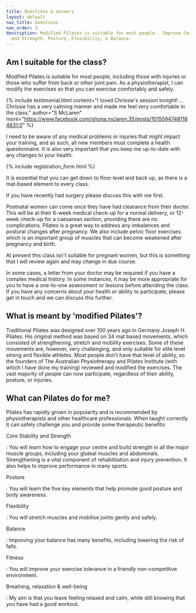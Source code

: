 ```yaml
---
title: Questions & answers
layout: default
nav_title: Questions
nav_order: 3
description: Modified Pilates is suitable for most people.  Improve Core Stability
  and Strength, Posture, Flexibility, & Balance.
---
```


## Am I suitable for the class?

Modified Pilates is suitable for most people, including those with injuries or those who suffer from back or other joint pain. As a physiotherapist, I can modify the exercises so that you can exercise comfortably and safely.

{% include testimonial.html
    content="I loved Chrissie's session tonight! &hellip; Chrissie has a very calming manner and made me feel very comfortable in the class."
    author="S McLaren"
    more="https://www.facebook.com/shona.mclaren.35/posts/10155947481184831:0"
%}

I need to be aware of any medical problems or injuries that might impact your training, and as such, all new members must complete a health questionnaire.  It is also very important that you keep me up-to-date with any changes to your health.

{% include registration_form.html %}

It is essential that you can get down to floor level and back up, as there is a mat-based element to every class.

If you have recently had surgery please discuss this with me first.

Postnatal women can come once they have had clearance from their doctor.  This will be at their 6-week medical check-up for a normal delivery, or 12-week check-up for a caesarean section, providing there are no complications.  Pilates is a great way to address any imbalances and postural changes after pregnancy.  We also include pelvic floor exercises which is an important group of muscles that can become weakened after pregnancy and birth.

At present this class isn't suitable for pregnant women, but this is something that I will review again and may change in due course.

In some cases, a letter from your doctor may be required if you have a complex medical history. In some instances, it may be more appropriate for you to have a one-to-one assessment or lessons before attending the class. If you have any concerns about your health or ability to participate, please get in touch and we can discuss this further.

## What is meant by 'modified Pilates'?

Traditional Pilates was designed over 100 years ago in Germany Joseph H. Pilates. His original method was based on 34 mat based movements, which consisted of strengthening, stretch and mobility exercises. Some of these movements are, however, very challenging, and only suitable for elite level strong and flexible athletes. Most people don't have that level of ability, so the founders of The Australian Physiotherapy and Pilates Institute (with which I have done my training) reviewed and modified the exercises. The vast majority of people can now participate, regardless of their ability, posture, or injuries.

## What can Pilates do for me?

Pilates has rapidly grown in popularity and is recommended by physiotherapists and other healthcare professionals. When taught correctly it can safely challenge you and provide some therapeutic benefits:

Core Stability and Strength

: You will learn how to engage your centre and build strength in all the major muscle groups, including your gluteal muscles and abdominals. Strengthening is a vital component of rehabilitation and injury prevention. It also helps to improve performance in many sports.

Posture

: You will learn the five key elements that help promote good posture and body awareness.

Flexibility

: You will stretch muscles and mobilise joints gently and safely.

Balance

: Improving your balance has many benefits, including lowering the risk of falls.

Fitness

: You will improve your exercise tolerance in a friendly non-competitive environment.

Breathing, relaxation & well-being

: My aim is that you leave feeling relaxed and calm, while still knowing that you have had a good workout.
